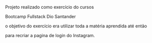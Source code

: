Projeto realizado como exercício do cursos

Bootcamp Fullstack Dio Santander

o objetivo do exercício era utilizar toda a matéria aprendida até então

para recriar a pagina de login do Instagram.





